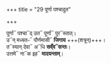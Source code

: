 +++
title = "29 पूर्णा पश्चादुत"

+++

पूर्णा᳓ पश्चा᳓द् उत᳓ पूर्णा᳓ पुर᳓स्तात्।  
उ᳓न् मध्यतᳶ᳓ पौर्णमासी᳓ **जिगाय** +++(शत्रून्)+++।  
त᳓स्यान् देवा᳓ अ᳓धि **सव्ँव᳓सन्तः**।  
उत्तमे᳓ ना᳓क इह᳓ **मादयन्ताम्**।  
